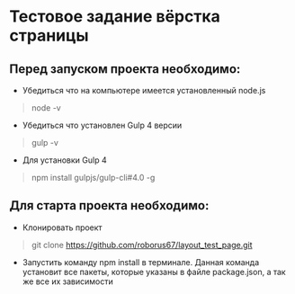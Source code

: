 # Тестовое задание вёрстка страницы

## Перед запуском проекта необходимо:

* Убедиться что на компьютере имеется установленный node.js
> node -v

* Убедиться что установлен Gulp 4 версии
> gulp -v

* Для установки Gulp 4
> npm install gulpjs/gulp-cli#4.0 -g

## Для старта проекта необходимо:

* Клонировать проект
> git clone https://github.com/roborus67/layout_test_page.git

* Запустить команду npm install в терминале. Данная команда установит все пакеты, которые указаны в файле
package.json, а так же все их зависимости